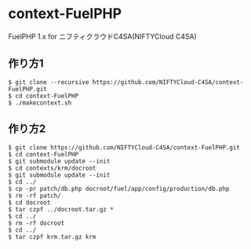 context-FuelPHP
===============

FuelPHP 1.x for ニフティクラウドC4SA(NIFTYCloud C4SA)

## 作り方1

```
$ git clone --recursive https://github.com/NIFTYCloud-C4SA/context-FuelPHP.git
$ cd context-FuelPHP
$ ./makecontext.sh
```

## 作り方2

```
$ git clone https://github.com/NIFTYCloud-C4SA/context-FuelPHP.git
$ cd context-FuelPHP
$ git submodule update --init
$ cd contexts/krm/docroot
$ git submodule update --init
$ cd ../ 
$ cp -pr patch/db.php docroot/fuel/app/config/production/db.php
$ rm -rf patch/
$ cd docroot
$ tar czpf ../docroot.tar.gz *
$ cd ../
$ rm -rf docroot
$ cd ../
$ tar czpf krm.tar.gz krm
```

